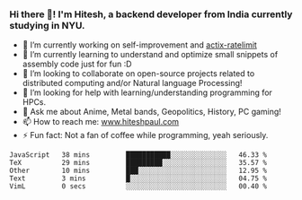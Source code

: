 ### Hi there 👋! I'm Hitesh, a backend developer from India currently studying in NYU.

- 🔭 I’m currently working on self-improvement and [actix-ratelimit](https://github.com/TerminalWitchcraft/actix-ratelimit)
- 🌱 I’m currently learning to understand and optimize small snippets of assembly code just for fun :D 
- 👯 I’m looking to collaborate on open-source projects related to distributed computing and/or Natural language Processing!
- 🤔 I’m looking for help with learning/understanding programming for HPCs.
- 💬 Ask me about Anime, Metal bands, Geopolitics, History, PC gaming!
- 📫 How to reach me: www.hiteshpaul.com
- ⚡ Fun fact: Not a fan of coffee while programming, yeah seriously.

<!--START_SECTION:waka-->
```text
JavaScript   38 mins         ███████████░░░░░░░░░░░░░░   46.33 % 
TeX          29 mins         █████████░░░░░░░░░░░░░░░░   35.57 % 
Other        10 mins         ███░░░░░░░░░░░░░░░░░░░░░░   12.95 % 
Text         3 mins          █░░░░░░░░░░░░░░░░░░░░░░░░   04.75 % 
VimL         0 secs          ░░░░░░░░░░░░░░░░░░░░░░░░░   00.40 %
```
<!--END_SECTION:waka-->

<!--
**TerminalWitchcraft/TerminalWitchcraft** is a ✨ _special_ ✨ repository because its `README.md` (this file) appears on your GitHub profile.

Here are some ideas to get you started:

- 🔭 I’m currently working on ...
- 🌱 I’m currently learning ...
- 👯 I’m looking to collaborate on ...
- 🤔 I’m looking for help with ...
- 💬 Ask me about ...
- 📫 How to reach me: ...
- 😄 Pronouns: ...
- ⚡ Fun fact: ...
-->
